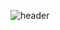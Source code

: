 ![header](https://capsule-render.vercel.app/api?type=waving&color=EEF7FF&text=Sandy's%20Github&height=200&animation=fadeIn&fontColor=4D869C)
